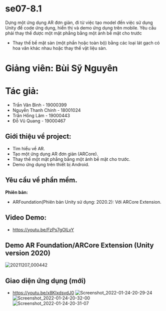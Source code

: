 # se07-8.1
Dựng một ứng dụng AR đơn giản, đi từ việc tạo model đến việc sử dụng Unity để code ứng dụng, hiển thị và demo ứng dụng trên mobile. Yêu cầu phải thay thế được một mặt phẳng bằng một ảnh bề mặt cho trước
- Thay thế bề mặt sàn (một phần hoặc toàn bộ) bằng các loại lát gạch có hoa văn khác nhau hoặc thay thế vật liệu sàn.
# Giảng viên: Bùi Sỹ Nguyên

# Tác giả:
- Trần Văn Bình - 19000399
- Nguyễn Thanh Chính - 18001024
- Trần Hồng Lâm - 19000443
- Đỗ Vũ Quang - 19000467
## Giới thiệu về project:
- Tìm hiểu về AR.
- Tạo một ứng dụng AR đơn giản (ARCore).
- Thay thế một mặt phẳng bằng một ảnh bề mặt cho trước.
- Demo ứng dụng trên thiết bị Android.
## Yêu cầu về phần mềm.

**Phiên bản:**
- ARFoundation(Phiên bản Unity sử dụng: 2020.2): Với ARCore Extension.

## Video Demo:
- https://youtu.be/FzPs7gOlLvY

## Demo AR Foundation/ARCore Extension (Unity version 2020)
![20211207_000442](https://user-images.githubusercontent.com/92351087/144957777-81a3428b-4898-4212-b9f6-1feeed1cef04.gif)

## Giao diện ứng dụng (mới)
- https://youtu.be/x8KIxdsvdJ0
![Screenshot_2022-01-24-20-29-24](https://user-images.githubusercontent.com/92351087/150792487-15df7db8-e0b5-469e-8a69-805f85318b12.png)
![Screenshot_2022-01-24-20-32-00](https://user-images.githubusercontent.com/92351087/150792707-c0717014-3487-4e5d-9682-8c894245f4c8.png)
![Screenshot_2022-01-24-20-31-07](https://user-images.githubusercontent.com/92351087/150792642-82414a2d-beb0-4c78-be0c-2169e878bbbd.png)
